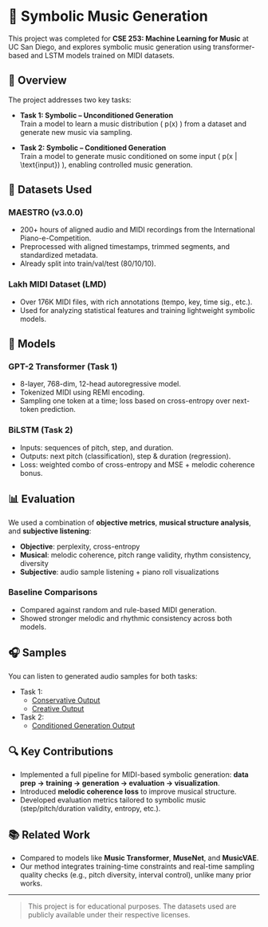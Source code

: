# 🎵 Symbolic Music Generation

This project was completed for **CSE 253: Machine Learning for Music** at UC San Diego, and explores symbolic music generation using transformer-based and LSTM models trained on MIDI datasets.

## 📌 Overview

The project addresses two key tasks:

- **Task 1: Symbolic – Unconditioned Generation**  
  Train a model to learn a music distribution \( p(x) \) from a dataset and generate new music via sampling.

- **Task 2: Symbolic – Conditioned Generation**  
  Train a model to generate music conditioned on some input \( p(x | \text{input}) \), enabling controlled music generation.

## 🎼 Datasets Used

### MAESTRO (v3.0.0)
- 200+ hours of aligned audio and MIDI recordings from the International Piano-e-Competition.
- Preprocessed with aligned timestamps, trimmed segments, and standardized metadata.
- Already split into train/val/test (80/10/10).

### Lakh MIDI Dataset (LMD)
- Over 176K MIDI files, with rich annotations (tempo, key, time sig., etc.).
- Used for analyzing statistical features and training lightweight symbolic models.

## 🧠 Models

### GPT-2 Transformer (Task 1)
- 8-layer, 768-dim, 12-head autoregressive model.
- Tokenized MIDI using REMI encoding.
- Sampling one token at a time; loss based on cross-entropy over next-token prediction.

### BiLSTM (Task 2)
- Inputs: sequences of pitch, step, and duration.
- Outputs: next pitch (classification), step & duration (regression).
- Loss: weighted combo of cross-entropy and MSE + melodic coherence bonus.

## 📊 Evaluation

We used a combination of **objective metrics**, **musical structure analysis**, and **subjective listening**:

- **Objective**: perplexity, cross-entropy
- **Musical**: melodic coherence, pitch range validity, rhythm consistency, diversity
- **Subjective**: audio sample listening + piano roll visualizations

### Baseline Comparisons
- Compared against random and rule-based MIDI generation.
- Showed stronger melodic and rhythmic consistency across both models.

## 🎧 Samples

You can listen to generated audio samples for both tasks:

- Task 1:
  - [Conservative Output](#)
  - [Creative Output](#)
- Task 2:
  - [Conditioned Generation Output](#)

## 🔍 Key Contributions

- Implemented a full pipeline for MIDI-based symbolic generation: **data prep → training → generation → evaluation → visualization**.
- Introduced **melodic coherence loss** to improve musical structure.
- Developed evaluation metrics tailored to symbolic music (step/pitch/duration validity, entropy, etc.).

## 📚 Related Work

- Compared to models like **Music Transformer**, **MuseNet**, and **MusicVAE**.
- Our method integrates training-time constraints and real-time sampling quality checks (e.g., pitch diversity, interval control), unlike many prior works.

---

> This project is for educational purposes. The datasets used are publicly available under their respective licenses.
